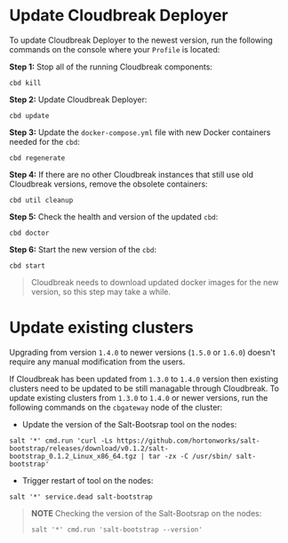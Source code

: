 # Update Cloudbreak Deployer

To update Cloudbreak Deployer to the newest version, run the following commands on the console where your `Profile` is located:

**Step 1:** Stop all of the running Cloudbreak components:
```
cbd kill
```
**Step 2:** Update Cloudbreak Deployer:
```
cbd update
```
**Step 3:** Update the `docker-compose.yml` file with new Docker containers needed for the `cbd`:
```
cbd regenerate
```
**Step 4:** If there are no other Cloudbreak instances that still use old Cloudbreak versions, remove the obsolete containers:
```
cbd util cleanup
```
**Step 5:** Check the health and version of the updated `cbd`: 
```
cbd doctor
```
**Step 6:** Start the new version of the `cbd`:
```
cbd start
```
> Cloudbreak needs to download updated docker images for the new version, so this step may take a while.

# Update existing clusters

Upgrading from version `1.4.0` to newer versions (`1.5.0` or `1.6.0`) doesn't require any manual modification from the users.

If Cloudbreak has been updated from `1.3.0` to `1.4.0` version then existing clusters need to be updated to be still managable through Cloudbreak.
To update existing clusters from `1.3.0` to `1.4.0` or newer versions, run the following commands on the `cbgateway` node of the cluster:

- Update the version of the Salt-Bootsrap tool on the nodes:
```
salt '*' cmd.run 'curl -Ls https://github.com/hortonworks/salt-bootstrap/releases/download/v0.1.2/salt-bootstrap_0.1.2_Linux_x86_64.tgz | tar -zx -C /usr/sbin/ salt-bootstrap'
```
- Trigger restart of tool on the nodes:
```
salt '*' service.dead salt-bootstrap
```
> **NOTE** Checking the version of the Salt-Bootsrap on the nodes:
>
>```
>salt '*' cmd.run 'salt-bootstrap --version'
>```
